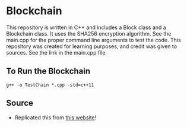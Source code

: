 # Blockchain
This repository is written in C++ and includes a Block class and a Blockchain class. It uses the SHA256 encryption algorithm. See the main.cpp for the proper command line arguments to test the code. This repository was created for learning purposes, and credit was given to sources. See the link in the main.cpp file.

## To Run the Blockchain
```
g++ -o TestChain *.cpp -std=c++11
```
## Source
* Replicated this from [this website](https://davenash.com/2017/10/build-a-blockchain-with-c)!

